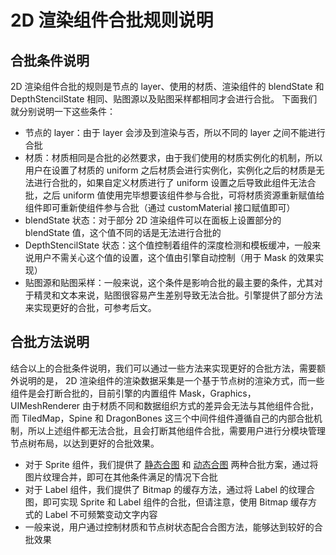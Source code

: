 # 2D 渲染组件合批规则说明

## 合批条件说明

2D 渲染组件合批的规则是节点的 layer、使用的材质、渲染组件的 blendState 和 DepthStencilState 相同、贴图源以及贴图采样都相同才会进行合批。
下面我们就分别说明一下这些条件：
- 节点的 layer：由于 layer 会涉及到渲染与否，所以不同的 layer 之间不能进行合批
- 材质：材质相同是合批的必然要求，由于我们使用的材质实例化的机制，所以用户在设置了材质的 uniform 之后材质会进行实例化，实例化之后的材质是无法进行合批的，如果自定义材质进行了 uniform 设置之后导致此组件无法合批，之后 uniform 值使用完毕想要该组件参与合批，可将材质资源重新赋值给组件即可重新使组件参与合批（通过 customMaterial 接口赋值即可）
- blendState 状态：对于部分 2D 渲染组件可以在面板上设置部分的 blendState 值，这个值不同的话是无法进行合批的
- DepthStencilState 状态：这个值控制着组件的深度检测和模板缓冲，一般来说用户不需关心这个值的设置，这个值由引擎自动控制（用于 Mask 的效果实现）
- 贴图源和贴图采样：一般来说，这个条件是影响合批的最主要的条件，尤其对于精灵和文本来说，贴图很容易产生差别导致无法合批。引擎提供了部分方法来实现更好的合批，可参考后文。

## 合批方法说明

结合以上的合批条件说明，我们可以通过一些方法来实现更好的合批方法，需要额外说明的是， 2D 渲染组件的渲染数据采集是一个基于节点树的渲染方式，而一些组件是会打断合批的，目前引擎的内置组件 Mask，Graphics， UIMeshRenderer 由于材质不同和数据组织方式的差异会无法与其他组件合批，而 TiledMap，Spine 和 DragonBones 这三个中间件组件遵循自己的内部合批机制，所以上述组件都无法合批，且会打断其他组件合批，需要用户进行分模块管理节点树布局，以达到更好的合批效果。

- 对于 Sprite 组件，我们提供了 [静态合图](../../../asset/auto-atlas.md) 和 [动态合图](../../../advanced-topics/dynamic-atlas.md) 两种合批方案，通过将图片纹理合并，即可在其他条件满足的情况下合批
- 对于 Label 组件，我们提供了 Bitmap 的缓存方法，通过将 Label 的纹理合图，即可实现 Sprite 和 Label 组件的合批，但请注意，使用 Bitmap 缓存方式的 Label 不可频繁变动文字内容
- 一般来说，用户通过控制材质和节点树状态配合合图方法，能够达到较好的合批效果

